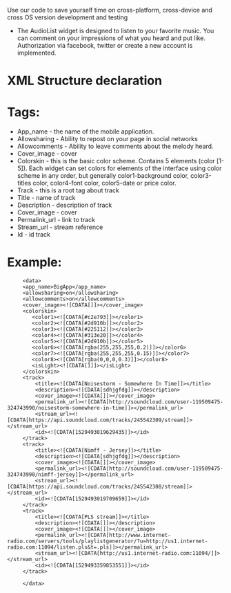 
Use our code to save yourself time on cross-platform, cross-device and cross OS version development and testing
- The AudioList widget is designed to listen to your favorite music.
You can comment on your impressions of what you heard and put like.
Authorization via facebook, twitter or create a new account is implemented.

# XML Structure declaration

# Tags: 

- App_name - the name of the mobile application. 
- Allowsharing - Ability to repost on your page in social networks
- Allowcomments - Ability to leave comments about the melody heard.
- Cover_image - cover
- Colorskin - this is the basic color scheme. Contains 5 elements (color [1-5]). Each widget can set colors for elements of the interface using color scheme in any order, but generally color1-background color, color3-titles color, color4-font color, color5-date or price color.
- Track - this is a root tag about track
- Title - name of track
- Description - description of track
- Cover_image - cover
- Permalink_url - link to track
- Stream_url - stream reference
- Id - id track

# Example:

         <data>
         <app_name>BigApp</app_name>
         <allowsharing>on</allowsharing>
         <allowcomments>on</allowcomments>
         <cover_image><![CDATA[]]></cover_image>
         <colorskin>
            <color1><![CDATA[#c2e793]]></color1>
            <color2><![CDATA[#2d910b]]></color2>
            <color3><![CDATA[#225112]]></color3>
            <color4><![CDATA[#313e20]]></color4>
            <color5><![CDATA[#2d910b]]></color5>
            <color6><![CDATA[rgba(255,255,255,0.2)]]></color6>
            <color7><![CDATA[rgba(255,255,255,0.15)]]></color7>
            <color8><![CDATA[rgba(0,0,0,0.3)]]></color8>
            <isLight><![CDATA[1]]></isLight>
         </colorskin>
         <track>
             <title><![CDATA[Noisestorm - Somewhere In Time]]></title>
             <description><![CDATA[sdhjgfdg]]></description>
             <cover_image><![CDATA[]]></cover_image>
             <permalink_url><![CDATA[http://soundcloud.com/user-119509475-324743990/noisestorm-somewhere-in-time]]></permalink_url>
             <stream_url><![CDATA[https://api.soundcloud.com/tracks/245542309/stream]]></stream_url>
             <id><![CDATA[1529493019629435]]></id>
         </track>
         <track>
             <title><![CDATA[Nimff - Jersey]]></title>
             <description><![CDATA[sdhjgfdg]]></description>
             <cover_image><![CDATA[]]></cover_image>
             <permalink_url><![CDATA[http://soundcloud.com/user-119509475-324743990/nimff-jersey]]></permalink_url>
             <stream_url><![CDATA[https://api.soundcloud.com/tracks/245542308/stream]]></stream_url>
             <id><![CDATA[1529493019709659]]></id>
         </track>
         <track>
             <title><![CDATA[PLS stream]]></title>
             <description><![CDATA[]]></description>
             <cover_image><![CDATA[]]></cover_image>
             <permalink_url><![CDATA[http://www.internet-radio.com/servers/tools/playlistgenerator/?u=http://us1.internet-radio.com:11094/listen.pls&t=.pls]]></permalink_url>
             <stream_url><![CDATA[http://us1.internet-radio.com:11094/]]></stream_url>
             <id><![CDATA[1529493359853551]]></id>
         </track>
   
         </data>
